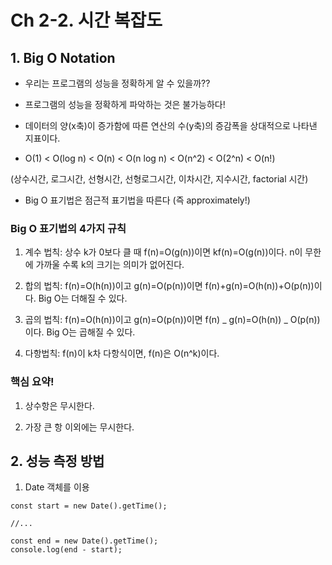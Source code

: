# Ch 2-2. 시간 복잡도

## 1. Big O Notation

- 우리는 프로그램의 성능을 정확하게 알 수 있을까??

- 프로그램의 성능을 정확하게 파악하는 것은 불가능하다!

- 데이터의 양(x축)이 증가함에 따른 연산의 수(y축)의 증감폭을 상대적으로 나타낸 지표이다.

- O(1) < O(log n) < O(n) < O(n log n) < O(n^2) < O(2^n) < O(n!)

(상수시간, 로그시간, 선형시간, 선형로그시간, 이차시간, 지수시간, factorial 시간)

- Big O 표기법은 점근적 표기법을 따른다 (즉 approximately!)

### Big O 표기법의 4가지 규칙

1. 계수 법칙: 상수 k가 0보다 클 때 f(n)=O(g(n))이면 kf(n)=O(g(n))이다. n이 무한에 가까울 수록 k의 크기는 의미가 없어진다.

2. 합의 법칙: f(n)=O(h(n))이고 g(n)=O(p(n))이면 f(n)+g(n)=O(h(n))+O(p(n))이다. Big O는 더해질 수 있다.

3. 곱의 법칙: f(n)=O(h(n))이고 g(n)=O(p(n))이면 f(n) _ g(n)=O(h(n)) _ O(p(n))이다. Big O는 곱해질 수 있다.

4. 다항법칙: f(n)이 k차 다항식이면, f(n)은 O(n^k)이다.

### 핵심 요약!

1. 상수항은 무시한다.

2. 가장 큰 항 이외에는 무시한다.

## 2. 성능 측정 방법

1. Date 객체를 이용

```
const start = new Date().getTime();

//...

const end = new Date().getTime();
console.log(end - start);
```
